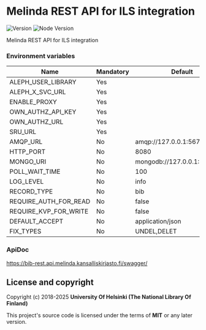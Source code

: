 # Melinda REST API for ILS integration 
![Version](https://img.shields.io/github/package-json/v/NatLibFi/melinda-rest-api-http.svg)
![Node Version](https://img.shields.io/badge/dynamic/json.svg?url=https%3A%2F%2Fraw.githubusercontent.com%2FNatLibFi%2Fmelinda-rest-api-http%2Fmaster%2Fpackage.json&label=node&query=$.engines.node)

Melinda REST API for ILS integration

### Environment variables
| Name                  | Mandatory | Default                      |
|-----------------------|-----------|------------------------------|
| ALEPH_USER_LIBRARY    | Yes       |                              |
| ALEPH_X_SVC_URL       | Yes       |                              |
| ENABLE_PROXY          | Yes       |                              |
| OWN_AUTHZ_API_KEY     | Yes       |                              |
| OWN_AUTHZ_URL         | Yes       |                              |
| SRU_URL               | Yes       |                              |
| AMQP_URL              | No        | amqp://127.0.0.1:5672/       |
| HTTP_PORT             | No        | 8080                         |
| MONGO_URI             | No        | mongodb://127.0.0.1:27017/db |
| POLL_WAIT_TIME        | No        | 100                          |
| LOG_LEVEL             | No        | info                         |
| RECORD_TYPE           | No        | bib                          |
| REQUIRE_AUTH_FOR_READ | No        | false                        |
| REQUIRE_KVP_FOR_WRITE | No        | false                        |
| DEFAULT_ACCEPT        | No        | application/json             |
| FIX_TYPES             | No        | UNDEL,DELET

### ApiDoc
https://bib-rest.api.melinda.kansalliskirjasto.fi/swagger/

## License and copyright

Copyright (c) 2018-2025 **University Of Helsinki (The National Library Of Finland)**

This project's source code is licensed under the terms of **MIT** or any later version.
